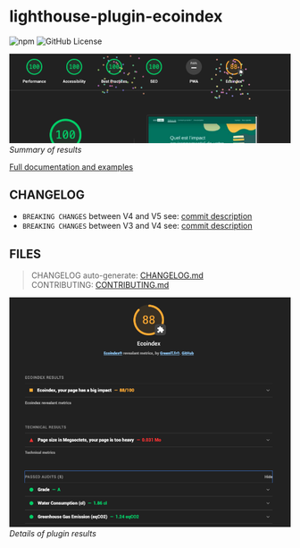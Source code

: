 # lighthouse-plugin-ecoindex

![npm](https://img.shields.io/npm/v/lighthouse-plugin-ecoindex) ![GitHub License](https://img.shields.io/github/license/NovaGaia/lighthouse-plugin-ecoindex)

![Summary of results](docs/static/ecoindex-intro.png)
_Summary of results_

[Full documentation and examples](https://cnumr.github.io/lighthouse-plugin-ecoindex/)

## CHANGELOG

- `BREAKING CHANGES` between V4 and V5 see: [commit description](https://github.com/cnumr/lighthouse-plugin-ecoindex/commit/e4fe1d6f754dda828ab3e46584bd21ef55c35ada)
- `BREAKING CHANGES` between V3 and V4 see: [commit description](https://github.com/cnumr/lighthouse-plugin-ecoindex/commit/77775177677b6499b8be04a8146d97ee1529a76a)

## FILES

> CHANGELOG auto-generate: [CHANGELOG.md](./lighthouse-plugin-ecoindex/CHANGELOG.md)  
> CONTRIBUTING: [CONTRIBUTING.md](./CONTRIBUTING.md)

![Details of plugin results](docs/static/ecoindex-results.png)
_Details of plugin results_
